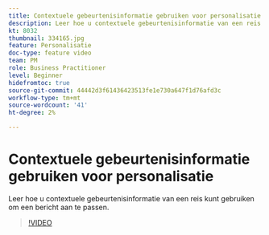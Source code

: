 ```yaml
---
title: Contextuele gebeurtenisinformatie gebruiken voor personalisatie
description: Leer hoe u contextuele gebeurtenisinformatie van een reis kunt gebruiken om een bericht aan te passen.
kt: 8032
thumbnail: 334165.jpg
feature: Personalisatie
doc-type: feature video
team: PM
role: Business Practitioner
level: Beginner
hidefromtoc: true
source-git-commit: 44442d3f61436423513fe1e730a647f1d76afd3c
workflow-type: tm+mt
source-wordcount: '41'
ht-degree: 2%

---
```



# Contextuele gebeurtenisinformatie gebruiken voor personalisatie

Leer hoe u contextuele gebeurtenisinformatie van een reis kunt gebruiken om een bericht aan te passen.

>[!VIDEO](https://video.tv.adobe.com/v/334165?quality=12)

